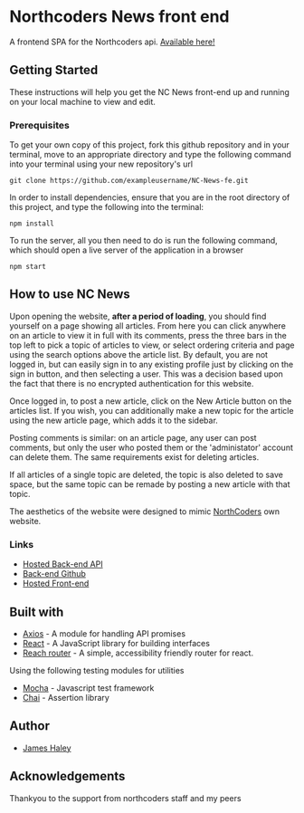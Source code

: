 # Northcoders News front end

A frontend SPA for the Northcoders api. [Available here!](https://nc-news-jamestehaley.netlify.com/)

## Getting Started

These instructions will help you get the NC News front-end up and running on your local machine to view and edit.

### Prerequisites

To get your own copy of this project, fork this github repository and in your terminal, move to an appropriate directory and type the following command into your terminal using your new repository's url

```
git clone https://github.com/exampleusername/NC-News-fe.git
```

In order to install dependencies, ensure that you are in the root directory of this project, and type the following into the terminal:

```
npm install
```

To run the server, all you then need to do is run the following command, which should open a live server of the application in a browser

```
npm start
```

## How to use NC News

Upon opening the website, **after a period of loading**, you should find yourself on a page showing all articles. From here you can click anywhere on an article to view it in full with its comments, press the three bars in the top left to pick a topic of articles to view, or select ordering criteria and page using the search options above the article list. By default, you are not logged in, but can easily sign in to any existing profile just by clicking on the sign in button, and then selecting a user. This was a decision based upon the fact that there is no encrypted authentication for this website.

Once logged in, to post a new article, click on the New Article button on the articles list. If you wish, you can additionally make a new topic for the article using the new article page, which adds it to the sidebar.

Posting comments is similar: on an article page, any user can post comments, but only the user who posted them or the 'administator' account can delete them. The same requirements exist for deleting articles.

If all articles of a single topic are deleted, the topic is also deleted to save space, but the same topic can be remade by posting a new article with that topic.

The aesthetics of the website were designed to mimic [NorthCoders](https://northcoders.com) own website.

### Links

- [Hosted Back-end API](https://nc-news-jamesteh.herokuapp.com/api)
- [Back-end Github](https://github.com/jamestehaley/NC-News)
- [Hosted Front-end](https://nc-news-jamestehaley.netlify.com/)

## Built with

- [Axios](https://www.npmjs.com/package/axios) - A module for handling API promises
- [React](https://reactjs.org/) - A JavaScript library for building interfaces
- [Reach router](https://reach.tech/router) - A simple, accessibility friendly router for react.

Using the following testing modules for utilities

- [Mocha](https://mochajs.org/) - Javascript test framework
- [Chai](https://www.chaijs.com/) - Assertion library

## Author

- [James Haley](https://github.com/jamestehaley)

## Acknowledgements

Thankyou to the support from northcoders staff and my peers
